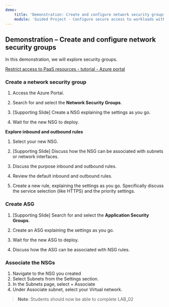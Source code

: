 ```yaml
---
demo:
    title: 'Demonstration: Create and configure network security groups'
    module: 'Guided Project - Configure secure access to workloads with Azure virtual networking services'
---
```

## Demonstration – Create and configure network security groups


In this demonstration, we will explore security groups. 

[Restrict access to PaaS resources - tutorial - Azure portal](https://docs.microsoft.com/azure/virtual-network/tutorial-restrict-network-access-to-resources)

### Create a network security group

1. Access the Azure Portal.

1. Search for and select the **Network Security Groups**.

1. [Supporting Slide] Create a NSG explaining the settings as you go. 
 
1. Wait for the new NSG to deploy.

**Explore inbound and outbound rules**

1. Select your new NSG.

1. [Supporting Slide] Discuss how the NSG can be associated with subnets or network interfaces.

1. Discuss the purpose inbound and outbound rules.  

1. Review the default inbound and outbound rules. 

1. Create a new rule, explaining the settings as you go. Specifically discuss the service selection (like HTTPS) and the priority settings. 
 

### Create ASG
 
1. [Supporting Slide] Search for and select the **Application Security Groups**.

1. Create an ASG explaining the settings as you go. 
 
1. Wait for the new ASG to deploy.

1. Discuss how the ASG can be associated with NSG rules.


### Associate the NSGs 
1.	Navigate to the NSG you created
1.	Select Subnets from the Settings section.
1.	In the Subnets page, select + Associate
1.	Under Associate subnet, select your Virtual network.


>**Note**: Students should now be able to complete LAB_02

